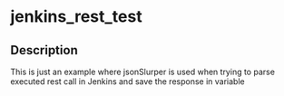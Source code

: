 # jenkins_rest_test

## Description

This is just an example where jsonSlurper is used when trying to parse executed rest call in Jenkins and save the response in variable
